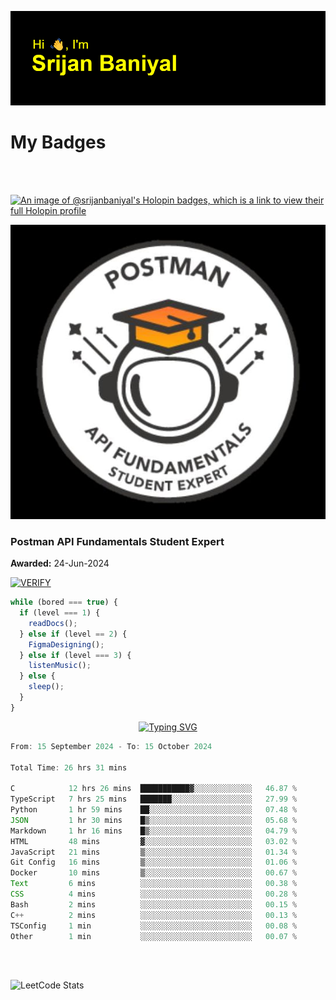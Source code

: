 ![Header](./header.png)

# My Badges

<Br />
<Br />

[![An image of @srijanbaniyal's Holopin badges, which is a link to view their full Holopin profile](https://holopin.me/srijanbaniyal)](https://holopin.io/@srijanbaniyal)

[![Postman API Fundamentals Student Expert](/Postman.jpeg)](https://api.badgr.io/public/assertions/r9BLLy0oTfKJBbkGuDI1zA)

### Postman API Fundamentals Student Expert

**Awarded:** 24-Jun-2024

[![VERIFY](https://img.shields.io/badge/VERIFY-blue)](https://badgecheck.io?url=https%3A%2F%2Fapi.badgr.io%2Fpublic%2Fassertions%2Fr9BLLy0oTfKJBbkGuDI1zA)

```javascript
while (bored === true) {
  if (level === 1) {
    readDocs();
  } else if (level == 2) {
    FigmaDesigning();
  } else if (level === 3) {
    listenMusic();
  } else {
    sleep();
  }
}
```

<p align="center">
  <a href="https://git.io/typing-svg"><img src="https://readme-typing-svg.demolab.com?font=Tilt+Prism&size=30&pause=1000&color=0FF75B&center=true&vCenter=true&width=800&height=80&lines=Time+spent+on+various+Programming+languages" alt="Typing SVG" /></a>
</p>

<!--START_SECTION:waka-->

```TypeScript
From: 15 September 2024 - To: 15 October 2024

Total Time: 26 hrs 31 mins

C            12 hrs 26 mins  ███████████▓░░░░░░░░░░░░░   46.87 %
TypeScript   7 hrs 25 mins   ███████░░░░░░░░░░░░░░░░░░   27.99 %
Python       1 hr 59 mins    ██░░░░░░░░░░░░░░░░░░░░░░░   07.48 %
JSON         1 hr 30 mins    █▒░░░░░░░░░░░░░░░░░░░░░░░   05.68 %
Markdown     1 hr 16 mins    █▒░░░░░░░░░░░░░░░░░░░░░░░   04.79 %
HTML         48 mins         ▓░░░░░░░░░░░░░░░░░░░░░░░░   03.02 %
JavaScript   21 mins         ▒░░░░░░░░░░░░░░░░░░░░░░░░   01.34 %
Git Config   16 mins         ▒░░░░░░░░░░░░░░░░░░░░░░░░   01.06 %
Docker       10 mins         ▒░░░░░░░░░░░░░░░░░░░░░░░░   00.67 %
Text         6 mins          ░░░░░░░░░░░░░░░░░░░░░░░░░   00.38 %
CSS          4 mins          ░░░░░░░░░░░░░░░░░░░░░░░░░   00.28 %
Bash         2 mins          ░░░░░░░░░░░░░░░░░░░░░░░░░   00.15 %
C++          2 mins          ░░░░░░░░░░░░░░░░░░░░░░░░░   00.13 %
TSConfig     1 min           ░░░░░░░░░░░░░░░░░░░░░░░░░   00.08 %
Other        1 min           ░░░░░░░░░░░░░░░░░░░░░░░░░   00.07 %
```

<!--END_SECTION:waka-->

<Br />
<Br />

![LeetCode Stats](https://leetcard.jacoblin.cool/Srijan-Baniyal?theme=dark&font=Rasa&ext=contest)
